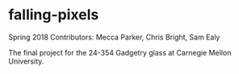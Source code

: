 # falling-pixels

Spring 2018
Contributors: Mecca Parker, Chris Bright, Sam Ealy

The final project for the 24-354 Gadgetry glass at Carnegie Mellon University. 
